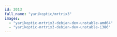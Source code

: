 ```yaml
---
id: 2013
full_name: "yarikoptic/mrtrix3"
images: 
  - "yarikoptic-mrtrix3-debian-dev-unstable-amd64"
  - "yarikoptic-mrtrix3-debian-dev-unstable-i386"
---
```

